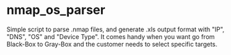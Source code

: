 # nmap_os_parser
Simple script to parse .nmap files, and generate .xls output format with "IP", "DNS", "OS" and "Device Type". It comes handy when you want go from Black-Box to Gray-Box and the customer needs to select specific targets.
